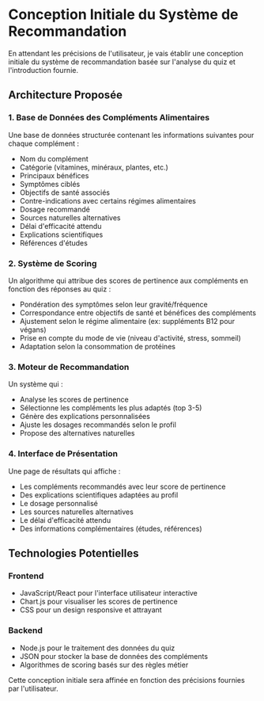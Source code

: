 # Conception Initiale du Système de Recommandation

En attendant les précisions de l'utilisateur, je vais établir une conception initiale du système de recommandation basée sur l'analyse du quiz et l'introduction fournie.

## Architecture Proposée

### 1. Base de Données des Compléments Alimentaires
Une base de données structurée contenant les informations suivantes pour chaque complément :
- Nom du complément
- Catégorie (vitamines, minéraux, plantes, etc.)
- Principaux bénéfices
- Symptômes ciblés
- Objectifs de santé associés
- Contre-indications avec certains régimes alimentaires
- Dosage recommandé
- Sources naturelles alternatives
- Délai d'efficacité attendu
- Explications scientifiques
- Références d'études

### 2. Système de Scoring
Un algorithme qui attribue des scores de pertinence aux compléments en fonction des réponses au quiz :
- Pondération des symptômes selon leur gravité/fréquence
- Correspondance entre objectifs de santé et bénéfices des compléments
- Ajustement selon le régime alimentaire (ex: suppléments B12 pour végans)
- Prise en compte du mode de vie (niveau d'activité, stress, sommeil)
- Adaptation selon la consommation de protéines

### 3. Moteur de Recommandation
Un système qui :
- Analyse les scores de pertinence
- Sélectionne les compléments les plus adaptés (top 3-5)
- Génère des explications personnalisées
- Ajuste les dosages recommandés selon le profil
- Propose des alternatives naturelles

### 4. Interface de Présentation
Une page de résultats qui affiche :
- Les compléments recommandés avec leur score de pertinence
- Des explications scientifiques adaptées au profil
- Le dosage personnalisé
- Les sources naturelles alternatives
- Le délai d'efficacité attendu
- Des informations complémentaires (études, références)

## Technologies Potentielles

### Frontend
- JavaScript/React pour l'interface utilisateur interactive
- Chart.js pour visualiser les scores de pertinence
- CSS pour un design responsive et attrayant

### Backend
- Node.js pour le traitement des données du quiz
- JSON pour stocker la base de données des compléments
- Algorithmes de scoring basés sur des règles métier

Cette conception initiale sera affinée en fonction des précisions fournies par l'utilisateur.
